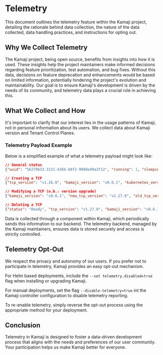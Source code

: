 # Telemetry

This document outlines the telemetry feature within the Kamaji project, detailing the rationale behind data collection, the nature of the data collected, data handling practices, and instructions for opting out.

## Why We Collect Telemetry

The Kamaji project, being open source, benefits from insights into how it is used. These insights help the project maintainers make informed decisions regarding feature prioritization, test automation, and bug fixes. Without this data, decisions on feature deprecation and enhancements would be based on limited information, potentially hindering the project's evolution and maintainability. Our goal is to ensure Kamaji's development is driven by the needs of its community, and telemetry data plays a crucial role in achieving this.

## What We Collect and How

It's important to clarify that our interest lies in the usage patterns of Kamaji, not in personal information about its users. We collect data about Kamaji version and Tenant Control Planes.

### Telemetry Payload Example

Below is a simplified example of what a telemetry payload might look like:

```json
// General status
{"uuid": "56279633-3131-436b-b8f2-9008a49a2f12", "running": 1, "sleeping": 0, "not_ready": 0, "upgrading": 0, "kamaji_version": "v0.6.1", "kubernetes_version": "v1.27.3"}
```

```json
// Creating a TCP
{"tcp_version": "v1.26.0", "kamaji_version": "v0.6.1", "kubernetes_version": "v1.27.3"}
```

```json
// Modifying a TCP (n.b.: version upgrade)
{"kamaji_version": "v0.6.1", "new_tcp_version": "v1.27.0", "old_tcp_version": "v1.26.0", "kubernetes_version": "v1.27.3"}
```

```json
// Deleting a TCP
{"status": "Ready", "tcp_version": "v1.27.0", "kamaji_version": "v0.6.1", "kubernetes_version": "v1.27.3"}
```

Data is collected through a component within Kamaji, which periodically sends this information to our backend. The telemetry backend, managed by the Kamaji maintainers, ensures data is stored securely and access is strictly controlled.

## Telemetry Opt-Out
We respect the privacy and autonomy of our users. If you prefer not to participate in telemetry, Kamaji provides an easy opt-out mechanism.

For Helm based deployments, include the `--set telemetry.disabled=true` flag when installing or upgrading Kamaji.

For manual deployments, set the flag `--disable-telemetry=true` int the Kamaji controller configuration to disable telemetry reporting.

To re-enable telemetry, simply reverse the opt-out process using the appropriate method for your deployment.

## Conclusion
Telemetry in Kamaji is designed to foster a data-driven development process that aligns with the needs and preferences of our user community. Your participation helps us make Kamaji better for everyone.
